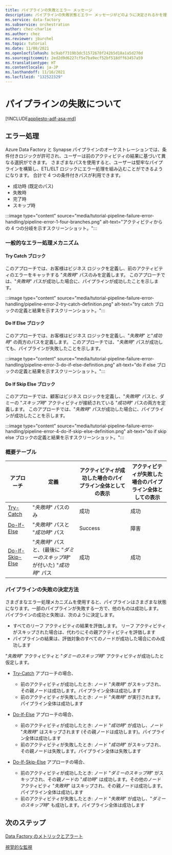 ```yaml
---
title: パイプラインの失敗とエラー メッセージ
description: パイプラインの失敗状態とエラー メッセージがどのように決定されるかを理解する
ms.service: data-factory
ms.subservice: orchestration
author: chez-charlie
ms.author: chez
ms.reviewer: jburchel
ms.topic: tutorial
ms.date: 11/08/2021
ms.openlocfilehash: bc9abf7319b3dc51572670f242b5d18a1a5d270d
ms.sourcegitcommit: 2ed2d9d6227cf5e7ba9ecf52bf518dff63457a59
ms.translationtype: HT
ms.contentlocale: ja-JP
ms.lasthandoff: 11/16/2021
ms.locfileid: "132522329"
---
```

# <a name="understanding-pipeline-failure"></a>パイプラインの失敗について

[!INCLUDE[appliesto-adf-asa-md](includes/appliesto-adf-asa-md.md)]

## <a name="error-handling"></a>エラー処理

Azure Data Factory と Synapse パイプラインのオーケストレーションでは、条件付きロジックが許可され、ユーザーは前のアクティビティの結果に基づいて異なる選択ができます。 さまざまなパスを使用すると、ユーザーは堅牢なパイプラインを構築し、ETL/ELT ロジックにエラー処理を組み込むことができるようになります。 合計で 4 つの条件付きパスが利用できます。

* 成功時 (既定のパス)
* 失敗時
* 完了時
* スキップ時

:::image type="content" source="media/tutorial-pipeline-failure-error-handling/pipeline-error-1-four-branches.png" alt-text="アクティビティからの 4 つの分岐を示すスクリーンショット。":::

### <a name="common-error-handling-mechanism"></a>一般的なエラー処理メカニズム

#### <a name="try-catch-block"></a>Try Catch ブロック

このアプローチでは、お客様はビジネス ロジックを定義し、前のアクティビティのエラーをキャッチする "_失敗時_" パスのみを定義します。 このアプローチでは、"_失敗時_" パスが成功した場合に、パイプラインが成功したことを示します。

:::image type="content" source="media/tutorial-pipeline-failure-error-handling/pipeline-error-2-try-catch-definition.png" alt-text="try catch ブロックの定義と結果を示すスクリーンショット。":::

#### <a name="do-if-else-block"></a>Do If Else ブロック

このアプローチでは、お客様はビジネス ロジックを定義し、"_失敗時_" と"_成功時_" の両方のパスを定義します。 このアプローチでは、"_失敗時_" パスが成功しても、パイプラインが失敗したことを示します。

:::image type="content" source="media/tutorial-pipeline-failure-error-handling/pipeline-error-3-do-if-else-definition.png" alt-text="do if else ブロックの定義と結果を示すスクリーンショット。":::

#### <a name="do-if-skip-else-block"></a>Do If Skip Else ブロック

このアプローチでは、顧客はビジネス ロジックを定義し、"_失敗時_" パスと、ダミーの "_スキップ時_" アクティビティが接続されている "_成功時_" パスの両方を定義します。 このアプローチでは、"_失敗時_" パスが成功した場合に、パイプラインが成功したことを示します。

:::image type="content" source="media/tutorial-pipeline-failure-error-handling/pipeline-error-4-do-if-skip-else-definition.png" alt-text="do if skip else ブロックの定義と結果を示すスクリーンショット。":::

### <a name="summary-table"></a>概要テーブル

アプローチ | 定義 | アクティビティが成功した場合のパイプライン全体としての表示 | アクティビティが失敗した場合のパイプライン全体としての表示
---------------------------- | ------------------- | ------------------- | -------------------
[Try-Catch](#try-catch-block) | "_失敗時_" パスのみ | 成功 |  成功
[Do-If-Else](#do-if-else-block) | "_失敗時_" パスと "_成功時_" パス | Success |  障害
[Do-If-Skip-Else](#do-if-skip-else-block) |  "_失敗時_" パスと、(最後に "_ダミーのスキップ時_" が付いた) "_成功時_" パス | 成功 |  成功

### <a name="how-pipeline-failure-are-determined"></a>パイプラインの失敗の決定方法

さまざまなエラー処理メカニズムを使用すると、パイプラインはさまざまな状態になります。一部のパイプラインが失敗する一方で、他のものは成功します。 パイプラインの成功と失敗は、次のように決定します。

* すべてのリーフ アクティビティの結果を評価します。 リーフ アクティビティがスキップされた場合は、代わりにその親アクティビティを評価します
* パイプラインの結果は、評価対象のすべてのノードが成功した場合にのみ成功します

"_失敗時_" アクティビティと "_ダミーのスキップ時_" アクティビティが成功したと仮定します。

* [Try-Catch](#try-catch-block) アプローチの場合、

  * 前のアクティビティが成功したとき: ノード "_失敗時_" がスキップされ、その親ノードは成功します。パイプライン全体は成功します
  * 前のアクティビティが失敗したとき: ノード "_失敗時_" が実行されます。パイプライン全体は成功します

* [Do-If-Else](#do-if-else-block) アプローチの場合、

  * 前のアクティビティが成功したとき: ノード "_成功時_" が成功し、ノード "_失敗時_" はスキップされます (その親ノードは成功します)。パイプライン全体は成功します
  * 前のアクティビティが失敗したとき: ノード "_成功時_" がスキップされ、その親ノードは失敗します。パイプライン全体は失敗します

* [Do-If-Skip-Else](#do-if-skip-else-block) アプローチの場合、

  * 前のアクティビティが成功したとき: ノード "_ダミーのスキップ時_" がスキップされ、その親ノードの "_成功時_" は成功します。その他のノード アクティビティ "_失敗時_" はスキップされ、その親ノードは成功します。パイプライン全体は成功します
  * 前のアクティビティが失敗したとき: ノード "_失敗時_" が成功し、"_ダミーのスキップ時_" も成功します。パイプライン全体は成功します

## <a name="next-steps"></a>次のステップ

[Data Factory のメトリックとアラート](monitor-metrics-alerts.md)

[視覚的な監視](monitor-visually.md#alerts)
